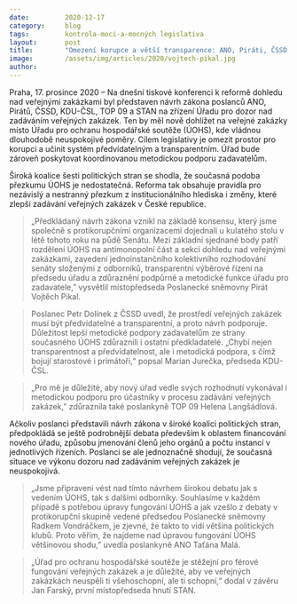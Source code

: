 ```yaml
---
date:         2020-12-17
category:     blog
tags:         kontrola-moci-a-mocných legislativa
layout:       post
title:        "Omezení korupce a větší transparence: ANO, Piráti, ČSSD, KDU-ČSL, TOP 09 a STAN navrhují reformu dohledu nad veřejnými zakázkami"
image:        /assets/img/articles/2020/vojtech-pikal.jpg
author:       
---
```



Praha, 17. prosince 2020 – Na dnešní tiskové konferenci k reformě dohledu nad veřejnými zakázkami byl představen návrh zákona poslanců ANO, Pirátů, ČSSD, KDU-ČSL, TOP 09 a STAN na zřízení Úřadu pro dozor nad zadáváním veřejných zakázek. Ten by měl nově dohlížet na veřejné zakázky místo Úřadu pro ochranu hospodářské soutěže (ÚOHS), kde vládnou dlouhodobě neuspokojivé poměry. Cílem legislativy je omezit prostor pro korupci a učinit systém předvídatelným a transparentním. Úřad bude zároveň poskytovat koordinovanou metodickou podporu zadavatelům.

Široká koalice šesti politických stran se shodla, že současná podoba přezkumu ÚOHS je nedostatečná. Reforma tak obsahuje pravidla pro nezávislý a nestranný přezkum z institucionálního hlediska i změny, které zlepší zadávání veřejných zakázek v České republice.

> „Předkládaný návrh zákona vznikl na základě konsensu, který jsme společně s protikorupčními organizacemi dojednali u kulatého stolu v létě tohoto roku na půdě Senátu. Mezi základní sjednané body patří rozdělení ÚOHS na antimonopolní část a sekci dohledu nad veřejnými zakázkami, zavedení jednoinstančního kolektivního rozhodování senáty složenými z odborníků, transparentní výběrové řízení na předsedu úřadu a zdůraznění podpůrné a metodické funkce úřadu pro zadavatele,” vysvětlil místopředseda Poslanecké sněmovny Pirát Vojtěch Pikal. 

> Poslanec Petr Dolínek z ČSSD uvedl, že prostředí veřejných zakázek musí být předvídatelné a transparentní, a proto návrh podporuje. Důležitost lepší metodické podpory zadavatelům ze strany současného ÚOHS zdůraznili i ostatní předkladatelé. „Chybí nejen transparentnost a předvídatelnost, ale i metodická podpora, s čímž bojují starostové i primátoři,“ popsal Marian Jurečka, předseda KDU-ČSL.

> „Pro mě je důležité, aby nový úřad vedle svých rozhodnutí vykonával i metodickou podporu pro účastníky v procesu zadávání veřejných zakázek,” zdůraznila také poslankyně TOP 09 Helena Langšádlová.

Ačkoliv poslanci představili návrh zákona v široké koalici politických stran, předpokládá se ještě podrobnější debata především k oblastem financování nového úřadu, způsobu jmenování členů jeho orgánů a počtu instancí v jednotlivých řízeních. Poslanci se ale jednoznačně shodují, že současná situace ve výkonu dozoru nad zadáváním veřejných zakázek je neuspokojivá.

> „Jsme připraveni vést nad tímto návrhem širokou debatu jak s vedením ÚOHS, tak s dalšími odborníky. Souhlasíme v každém případě s potřebou úpravy fungování ÚOHS a jak vzešlo z debaty v protikorupční skupině vedené předsedou Poslanecké sněmovny Radkem Vondráčkem, je zjevné, že takto to vidí většina politických klubů. Proto věřím, že najdeme nad úpravou fungování ÚOHS většinovou shodu,” uvedla poslankyně ANO Taťána Malá.

> „Úřad pro ochranu hospodářské soutěže je stěžejní pro férové fungování veřejných zakázek a je důležité, aby ve veřejných zakázkách neuspěli ti všehoschopní, ale ti schopní,“ dodal v závěru Jan Farský, první místopředseda hnutí STAN.


